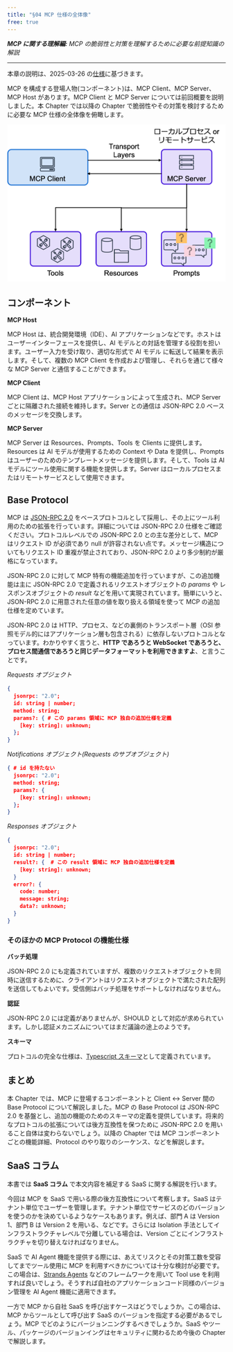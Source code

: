 ```yaml
---
title: "§04 MCP 仕様の全体像"
free: true
---
```


___MCP に関する理解編:___  _MCP の脆弱性と対策を理解するために必要な前提知識の解説_

---

本章の説明は、2025-03-26 の[仕様](https://modelcontextprotocol.io/specification/2025-03-26)に基づきます。

MCP を構成する登場人物(コンポーネント)は、MCP Client、MCP Server、MCP Host があります。MCP Client と MCP Server については前回概要を説明しました。本 Chapter では以降の Chapter で脆弱性やその対策を検討するために必要な MCP 仕様の全体像を俯瞰します。

![040101](/images/books/security-of-the-mcp/fig_c04_s01_01.png)

## コンポーネント

**MCP Host**

MCP Host は、統合開発環境（IDE）、AI アプリケーションなどです。ホストはユーザーインターフェースを提供し、AI モデルとの対話を管理する役割を担います。ユーザー入力を受け取り、適切な形式で AI モデル に転送して結果を表示します。そして、複数の MCP Client を作成および管理し、それらを通じて様々な MCP Server と通信することができます。

**MCP Client**

MCP Client は、MCP Host アプリケーションによって生成され、MCP Server ごとに隔離された接続を維持します。Server との通信は JSON-RPC 2.0 ベースのメッセージを交換します。

**MCP Server**

MCP Server は Resources、Prompts、Tools を Clients に提供します。Resources は AI モデルが使用するための Context や Data を提供し、Prompts はユーザーのためのテンプレートメッセージを提供します。そして、Tools は AI モデルにツール使用に関する機能を提供します。Server はローカルプロセスまたはリモートサービスとして使用できます。

## Base Protocol

MCP は [JSON-RPC 2.0](https://www.jsonrpc.org/specification) をベースプロトコルとして採用し、その上にツール利用のための拡張を行っています。詳細については JSON-RPC 2.0 仕様をご確認ください。プロトコルレベルでの JSON-RPC 2.0 との主な差分として、MCP はリクエスト ID が必須であり null が許容されない点です。メッセージ構造についてもリクエスト ID 重複が禁止されており、JSON-RPC 2.0 より多少制約が厳格になっています。

JSON-RPC 2.0 に対して MCP 特有の機能追加を行っていますが、この追加機能は主に JSON-RPC 2.0 で定義されるリクエストオブジェクトの _params_ や レスポンスオブジェクトの _result_ などを用いて実現されています。簡単にいうと、JSON-RPC 2.0 に用意された任意の値を取り扱える領域を使って MCP の追加仕様を定めています。

JSON-RPC 2.0 は HTTP、プロセス、などの裏側のトランスポート層（OSI 参照モデル的にはアプリケーション層も包含される）に依存しないプロトコルとなっています。わかりやすく言うと、**HTTP であろうと WebSocket であろうと、プロセス間通信であろうと同じデータフォーマットを利用できますよ**、と言うことです。

_Requests オブジェクト_ 

```json
{
  jsonrpc: "2.0";
  id: string | number;
  method: string;
  params?: { # この params 領域に MCP 独自の追加仕様を定義
    [key: string]: unknown;
  };
}
```

_Notifications オブジェクト(Requests のサブオブジェクト)_

```json
{ # id を持たない
  jsonrpc: "2.0";
  method: string;
  params?: {
    [key: string]: unknown;
  };
}
```

_Responses オブジェクト_

```json
{
  jsonrpc: "2.0";
  id: string | number;
  result?: {  # この result 領域に MCP 独自の追加仕様を定義
    [key: string]: unknown;
  }
  error?: {
    code: number;
    message: string;
    data?: unknown;
  }
}
```

### そのほかの MCP Protocol の機能仕様

**バッチ処理**

JSON-RPC 2.0 にも定義されていますが、複数のリクエストオブジェクトを同時に送信するために、クライアントはリクエストオブジェクトで満たされた配列を送信してもよいです。受信側はバッチ処理をサポートしなければなりません。

**認証**

JSON-RPC 2.0 には定義がありませんが、SHOULD として対応が求められています。しかし認証メカニズムについてはまだ議論の途上のようです。

**スキーマ**

プロトコルの完全な仕様は、[Typescript スキーマ](https://github.com/modelcontextprotocol/modelcontextprotocol/blob/main/schema/2025-03-26/schema.ts)として定義されています。

## まとめ

本 Chapter では、MCP に登場するコンポーネントと Client ↔︎ Server 間の Base Protocol について解説しました。MCP の Base Protocol は JSON-RPC 2.0 を基盤とし、追加の機能のためのスキーマの定義を提供しています。将来的なプロトコルの拡張については後方互換性を保つために JSON-RPC 2.0 を用いること自体は変わらないでしょう。以降の Chapter では MCP コンポーネントごとの機能詳細、Protocol のやり取りのシーケンス、などを解説します。

## SaaS コラム

本書では **SaaS コラム** で本文内容を補足する SaaS に関する解説を行います。

今回は MCP を SaaS で用いる際の後方互換性について考察します。SaaS はテナント単位でユーザーを管理します。テナント単位でサービスのどのバージョンを使うのかを決めているようなケースもあります。例えば、部門 A は Version 1、部門 B は Version 2 を用いる、などです。さらには Isolation 手法としてインフラストラクチャレベルで分離している場合は、Version ごとにインフラストラクチャを切り替えなければなりません。

SaaS で AI Agent 機能を提供する際には、あえてリスクとその対策工数を受容してまでツール使用に MCP を利用すべきかについては十分な検討が必要です。この場合は、[Strands Agents](https://aws.amazon.com/jp/blogs/news/introducing-strands-agents-an-open-source-ai-agents-sdk/) などのフレームワークを用いて Tool use を利用すれば良いでしょう。そうすれば自社のアプリケーションコード同様のバージョン管理を AI Agent 機能に適用できます。

一方で MCP から自社 SaaS を呼び出すケースはどうでしょうか。この場合は、MCP からツールとして呼び出す SaaS のバージョンを指定する必要があるでしょう。MCP でどのようにバージョンニングするべきでしょうか。SaaS やツール、パッケージのバージョンイングはセキュリティに関わるため今後の Chapter で解説します。